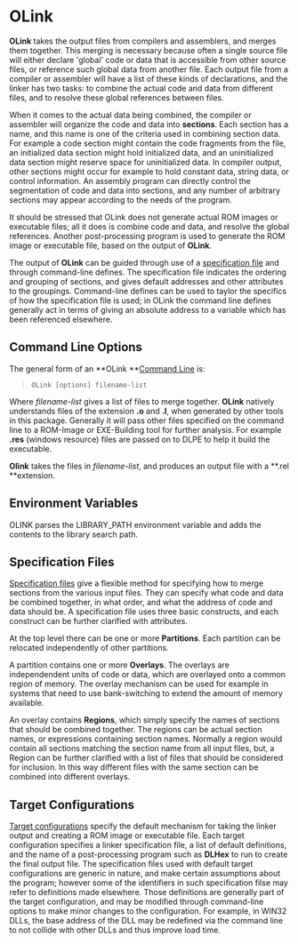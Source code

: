 # OLink

 
 **OLink** takes the output files from compilers and assemblers, and merges them together.  This merging is necessary because often a single source file will either declare 'global' code or data that is accessible from other source files, or reference such global data from another file.  Each output file from a compiler or assembler will have a list of these kinds of declarations, and the linker has two tasks:  to combine the actual code and data from different files, and to resolve these global references between files.
 
 When it comes to the actual data being combined, the compiler or assembler will organize the code and data into **sections**.  Each section has a name, and this name is one of the criteria used in combining section data.  For example a code section might contain the code fragments from the file, an initialized data section might hold initialized data, and an uninitialized data section might reserve space for uninitialized data.  In compiler output, other sections might occur for example to hold constant data, string data, or control information.  An assembly program can directly control the segmentation of code and data into sections, and any number of arbitrary sections may appear according to the needs of the program.
 
 It should be stressed that OLink does not generate actual ROM images or executable files; all it does is combine code and data, and resolve the global references.  Another post-processing program is used to generate the ROM image or executable file, based on the output of **OLink**.
 
 The output of **OLink** can be guided through use of a [specification file](OLink%20Specification%20Files.md) and through command-line defines.  The specification file indicates the ordering and grouping of sections, and gives default addresses and other attributes to the groupings.  Command-line defines can be used to taylor the specifics of how the specification file is used; in OLink the command line defines generally act in terms of giving an absolute address to a variable which has been referenced elsewhere.


## Command Line Options

 The general form of an **OLink **[Command Line](OLink%20Command%20Line%20Options.md) is:
 
>     OLink [options] filename-list
 
 Where _filename-list_ gives a list of files to merge together.  **OLink** natively understands files of the extension **.o** and **.l**, when generated by other tools in this package.  Generally it will pass other files specified on the command line to a ROM-Image or EXE-Building tool for further analysis.  For example **.res** (windows resource) files are passed on to DLPE to help it build the executable.
 
 **Olink** takes the files in _filename-list_, and produces an output file with a **.rel **extension.

## Environment Variables

OLINK parses the LIBRARY_PATH environment variable and adds the contents to the library search path.

## Specification Files

 [Specification files](OLink%20Specification%20Files.md) give a flexible method for specifying how to merge sections from the various input files.  They can specify what code and data be combined together, in what order, and what the address of code and data should be.  A specification file uses three basic constructs, and each construct can be further clarified with attributes.  
 
 At the top level there can be one or more **Partitions**.   Each partition can be relocated independently of other partitions.  
 
 A partition contains one or more **Overlays**.  The overlays are independendent units of code or data, which are overlayed onto a common region of memory.  The overlay mechanism can be used for example in systems that need to use bank-switching to extend the amount of memory available.  
 
 An overlay contains **Regions**, which simply specify the names of sections that should be combined together.  The regions can be actual section names, or expressions containing section names.  Normally a region would contain all sections matching the section name from all input files, but, a Region can be further clarified with a list of files that should be considered for inclusion.  In this way different files with the same section can be combined into different overlays.


## Target Configurations

 
  [Target configurations](OLink%20Target%20Configurations.md) specify the default mechanism for taking the linker output and creating a ROM image or executable file.  Each target configuration specifies a linker specification file, a list of default definitions, and the name of a post-processing program such as **DLHex** to run to create the final output file.  The specification files used with default target configurations are generic in nature, and make certain assumptions about the program; however some of the identifiers in such specification filse may refer to definitions made elsewhere.  Those definitions are generally part of the target configuration, and may be modified through command-line options to make minor changes to the configuration.  For example, in WIN32 DLLs, the base address of the DLL may be redefined via the command line to not collide with other DLLs and thus improve load time.